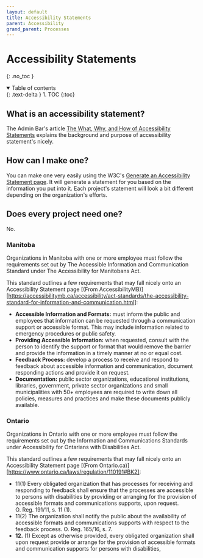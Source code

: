 ```yaml
---
layout: default
title: Accessibility Statements
parent: Accessibility
grand_parent: Processes
---
```

# Accessibility Statements
{: .no_toc }

<details open markdown="block">
  <summary>
    Table of contents
  </summary>
  {: .text-delta }
1. TOC
{:toc}
</details>

## What is an accessibility statement?

The Admin Bar's article [The What, Why, and How of Accessibility Statements](https://theadminbar.com/accessibility-weekly/the-what-why-and-how-of-accessibility-statements/) explains the background and purpose of accessibility statement's nicely. 

## How can I make one? 

You can make one very easily using the W3C's [Generate an Accessibility Statement page](https://www.w3.org/WAI/planning/statements/generator/#create). It will generate a statement for you based on the information you put into it. Each project's statement will look a bit different depending on the organization's efforts. 

## Does every project need one? 

No. 

### Manitoba 

Organizations in Manitoba with one or more employee must follow the requirements set out by The Accessible Information and Communication Standard under The Accessibility for Manitobans Act. 

This standard outlines a few requirements that may fall nicely onto an Accessibility Statement page [(From AccessibilityMB)][https://accessibilitymb.ca/accessibility/act-standards/the-accessibility-standard-for-information-and-communication.html]:

- **Accessible Information and Formats:** must inform the public and employees that information can be requested through a communication support or accessible format. This may include information related to emergency procedures or public safety.
- **Providing Accessible Information:** when requested, consult with the person to identify the support or format that would remove the barrier and provide the information in a timely manner at no or equal cost.
- **Feedback Process:** develop a process to receive and respond to feedback about accessible information and communication, document responding actions and provide it on request.
- **Documentation:** public sector organizations, educational institutions, libraries, government, private sector organizations and small municipalities with 50+ employees are required to write down all policies, measures and practices and make these documents publicly available.

### Ontario

Organizations in Ontario with one or more employee must follow the requirements set out by the Information and Communications Standards under Accessibility for Ontarians with Disabilities Act. 

This standard outlines a few requirements that may fall nicely onto an Accessibility Statement page [(From Ontario.ca)][https://www.ontario.ca/laws/regulation/110191#BK2]:

- 11(1) Every obligated organization that has processes for receiving and responding to feedback shall ensure that the processes are accessible to persons with disabilities by providing or arranging for the provision of accessible formats and communications supports, upon request.  O. Reg. 191/11, s. 11 (1).
- 11(2) The organization shall notify the public about the availability of accessible formats and communications supports with respect to the feedback process. O. Reg. 165/16, s. 7.
- **12.** (1) Except as otherwise provided, every obligated organization shall upon request provide or arrange for the provision of accessible formats and communication supports for persons with disabilities,

